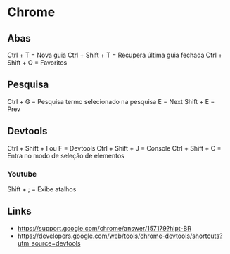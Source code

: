 # Chrome

## Abas
Ctrl + T = Nova guia
Ctrl + Shift + T = Recupera última guia fechada
Ctrl + Shift + O = Favoritos

## Pesquisa
Ctrl + G = Pesquisa termo selecionado na pesquisa
E = Next
Shift + E = Prev

## Devtools
Ctrl + Shift + I ou F = Devtools
Ctrl + Shift + J = Console
Ctrl + Shift + C = Entra no modo de seleção de elementos

### Youtube
Shift + ; = Exibe atalhos

## Links
- https://support.google.com/chrome/answer/157179?hlpt-BR
- https://developers.google.com/web/tools/chrome-devtools/shortcuts?utm_source=devtools
